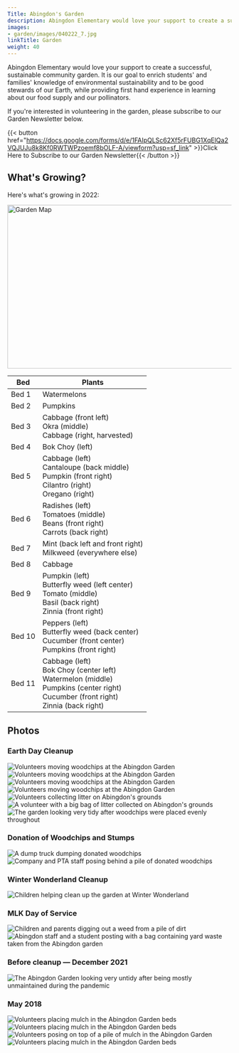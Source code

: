 ```yaml
---
Title: Abingdon's Garden
description: Abingdon Elementary would love your support to create a successful, sustainable community garden.
images:
- garden/images/040222_7.jpg
linkTitle: Garden
weight: 40
---
```


Abingdon Elementary would love your support to create a successful, sustainable community garden.  It is our goal to enrich students' and families' knowledge of environmental sustainability and to be good stewards of our Earth, while providing first hand experience in learning about our food supply and our pollinators.

If you're interested in volunteering in the garden, please subscribe to our Garden Newsletter below.

{{< button href="https://docs.google.com/forms/d/e/1FAIpQLSc62Xf5rFUBG1XqElQa2VQJUJu8k8Kf0RWTWPzoemf8bOLF-A/viewform?usp=sf_link" >}}Click Here to Subscribe to our Garden Newsletter{{< /button >}}

## What's Growing?

Here's what's growing in 2022:

<a href="images/garden-map.svg"><img src="images/garden-map.svg" width="736" height="368" alt="Garden Map"></a>

| Bed    | Plants |
| ------ | ------ |
| Bed 1  | Watermelons |
| Bed 2  | Pumpkins |
| Bed 3  | Cabbage (front left)<br>Okra (middle)<br>Cabbage (right, harvested) |
| Bed 4  | Bok Choy (left) |
| Bed 5  | Cabbage (left)<br>Cantaloupe (back middle)<br>Pumpkin (front right)<br>Cilantro (right)<br>Oregano (right) |
| Bed 6  | Radishes (left)<br>Tomatoes (middle)<br>Beans (front right)<br>Carrots (back right) |
| Bed 7  | Mint (back left and front right)<br>Milkweed (everywhere else) |
| Bed 8  | Cabbage |
| Bed 9  | Pumpkin (left)<br>Butterfly weed (left center)<br>Tomato (middle)<br>Basil (back right)<br>Zinnia (front right) |
| Bed 10 | Peppers (left)<br>Butterfly weed (back center)<br>Cucumber (front center)<br>Pumpkins (front right) |
| Bed 11 | Cabbage (left)<br>Bok Choy (center left)<br>Watermelon (middle)<br>Pumpkins (center right)<br>Cucumber (front right)<br>Zinnia (back right) |

## Photos

### Earth Day Cleanup

![Volunteers moving woodchips at the Abingdon Garden](images/040222_1.jpg)
![Volunteers moving woodchips at the Abingdon Garden](images/040222_2.jpg)
![Volunteers moving woodchips at the Abingdon Garden](images/040222_3.jpg)
![Volunteers moving woodchips at the Abingdon Garden](images/040222_4.jpg)
![Volunteers collecting litter on Abingdon's grounds](images/040222_5.jpg)
![A volunteer with a big bag of litter collected on Abingdon's grounds](images/040222_6.jpg)
![The garden looking very tidy after woodchips were placed evenly throughout](images/040222_7.jpg)

### Donation of Woodchips and Stumps

![A dump truck dumping donated woodchips](images/040122_1.jpg)
![Company and PTA staff posing behind a pile of donated woodchips](images/040122_2.jpg)

### Winter Wonderland Cleanup

![Children helping clean up the garden at Winter Wonderland](images/1492609237989699590_2.jpg)

### MLK Day of Service

![Children and parents digging out a weed from a pile of dirt](images/IMG_1100.jpg)
![Abingdon staff and a student posting with a bag containing yard waste taken from the Abingdon garden](images/IMG_1116.jpg)

### Before cleanup — December 2021

![The Abingdon Garden looking very untidy after being mostly unmaintained during the pandemic](images/IMG_6887.jpg)

### May 2018

![Volunteers placing mulch in the Abingdon Garden beds](images/995305229703925761_1.jpg)
![Volunteers placing mulch in the Abingdon Garden beds](images/995305229703925761_2.jpg)
![Volunteers posing on top of a pile of mulch in the Abingdon Garden](images/995305229703925761_3.jpg)
![Volunteers placing mulch in the Abingdon Garden beds](images/995305229703925761_4.jpg)